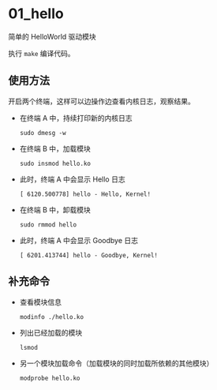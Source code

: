 # 01_hello

简单的 HelloWorld 驱动模块

执行 `make` 编译代码。

## 使用方法

开启两个终端，这样可以边操作边查看内核日志，观察结果。

- 在终端 A 中，持续打印新的内核日志
  ```
  sudo dmesg -w
  ```
- 在终端 B 中，加载模块

  ```
  sudo insmod hello.ko
  ```

- 此时，终端 A 中会显示 Hello 日志

  ```
  [ 6120.500778] hello - Hello, Kernel!
  ```

- 在终端 B 中，卸载模块

  ```
  sudo rmmod hello
  ```

- 此时，终端 A 中会显示 Goodbye 日志

  ```
  [ 6201.413744] hello - Goodbye, Kernel!
  ```

## 补充命令

- 查看模块信息

  ```
  modinfo ./hello.ko
  ```

- 列出已经加载的模块

  ```
  lsmod
  ```

- 另一个模块加载命令（加载模块的同时加载所依赖的其他模块）

  ```
  modprobe hello.ko
  ```
